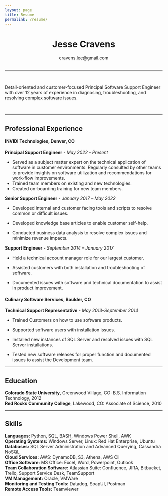 ```yaml
---
layout: page
title: Resume
permalink: /resume/
---
```

<div style='text-align: center;'>
<h1>Jesse Cravens</h1>
</div>

<div style='text-align: center;'>
cravens.lee@gmail.com
</div>
<br>

***

<br>

Detail-oriented and customer-focused Principal Software Support Engineer with over 12 years of
experience in diagnosing, troubleshooting, and resolving complex software issues.

<br>

***

## Professional Experience


#### INVIDI Technologies, Denver, CO
**Principal Support Engineer**  -  *May 2022 - Present*


- Served as a subject matter expert on the technical application of software in customer
  environments. Regularly consulted by other teams to provide insights on software utilization and
  recommendations for work-flow improvements.
- Trained team members on existing and new technologies.
- Created on-boarding training for new team members.

**Senior Support Engineer**  -  *January 2017 – May 2022*


- Developed internal and customer facing tools and scripts to resolve common or difficult issues.

- Developed knowledge base articles to enable customer self-help.
- Conducted business data analysis to resolve complex issues and minimize revenue impacts.

**Support Engineer**  -  *September 2014 – January 2017*


- Held a technical account manager role for our largest customer.

- Assisted customers with both installation and troubleshooting of software.
- Documented issues with software and technical documentation to assist in product improvement.



#### Culinary Software Services, Boulder, CO

**Technical Support Representative**  -  *May 2013–September 2014*

- Trained Customers on how to use software products.

- Supported software users with installation issues.
- Installed new instances of SQL Server and resolved issues with SQL Server installations.
- Tested new software releases for proper function and documented issues to assist the Development team.

------

## Education


**Colorado State University**, Greenwood Village, CO: B.S. Information Technology, 2012\
**Red Rocks Community College**, Lakewood, CO: Associate of Science, 2010

------


## Skills

**Languages:** Python, SQL, BASH, Windows Power Shell, AWK\
**Operating Systems:** Windows Server, Linux: Red Hat Enterprise, Ubuntu\
**Databases:** SQL Server Administration and Advanced Querying, Cassandra NoSQL\
**Cloud Services:** AWS: DynamoDB, S3, Athena, AWS Cli\
**Office Software:** MS Office: Excel, Word, Powerpoint, Outlook\
**Team Collaboration Software:** Atlassian Suite: Confluence, JIRA, Bitbucket, Trello, Support Service
Desk, TeamSupport\
**VM Management:** Oracle, VMWare\
**Monitoring and Testing Tools:** Datadog, SoapUI, Postman\
**Remote Access Tools:** Teamviewer
